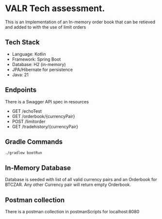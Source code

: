 # VALR Tech assessment.

This is an Implementation of an In-memory order book that can be retieved and added to with the use of limit orders

## Tech Stack

- Language: Kotlin
- Framework: Spring Boot
- Database: H2 (in-memory)
- JPA/Hibernate for persistence
- Java: 21

## Endpoints

There is a Swagger API spec in resources

- GET /echoTest
- GET /orderbook/{currencyPair}
- POST /limitorder
- GET /tradehistory/{currencyPair}

## Gradle Commands

```./gradlew bootRun```

## In-Memory Database

Database is seeded with list of all valid currency pairs and an Orderbook for BTCZAR.
Any other Currency pair will return empty Orderbook. 

## Postman collection

There is a postman collection in postmanScripts for localhost:8080